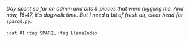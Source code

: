 <!-- title: llama_index SPARQL Notes 10 -->

_Day spent so far on admin and bits & pieces that were niggling me. And now, 16:47, it's dogwalk time. But I need a bit of fresh air, clear head for `sparql.py`._

`:cat AI`
`:tag SPARQL`
`:tag LlamaIndex`
